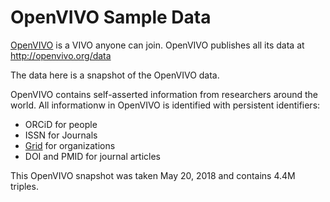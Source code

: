 # OpenVIVO Sample Data

[OpenVIVO](http://openvivo.org) is a VIVO anyone can join.  OpenVIVO publishes all its data at http://openvivo.org/data

The data here is a snapshot of the OpenVIVO data.

OpenVIVO contains self-asserted information from researchers around the world.  All informationw in OpenVIVO is identified with persistent identifiers:

* ORCiD for people
* ISSN for Journals
* [Grid](http://grid.ac) for organizations
* DOI and PMID for journal articles

This OpenVIVO snapshot was taken May 20, 2018 and contains 4.4M triples.

